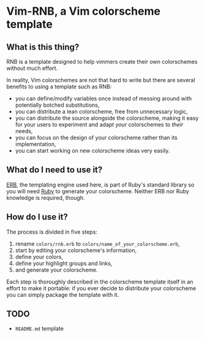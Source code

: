 # Vim-RNB, a Vim colorscheme template

## What is this thing?

RNB is a template designed to help vimmers create their own colorschemes without much effort.

In reality, Vim colorschemes are not that hard to write but there are several benefits to using a template such as RNB:

* you can define/modify variables once instead of messing around with potentially botched substitutions,
* you can distribute a lean colorscheme, free from unnecessary logic,
* you can distribute the source alongside the colorscheme, making it easy for your users to experiment and adapt *your* colorschemes to *their* needs,
* you can focus on the design of your colorscheme rather than its implementation,
* you can start working on new colorscheme ideas very easily.

## What do I need to use it?

[ERB](https://ruby-doc.org/stdlib-2.6.3/libdoc/erb/rdoc/index.html), the templating engine used here, is part of Ruby's standard library so you will need [Ruby](https://www.ruby-lang.org/) to generate your colorscheme. Neither ERB nor Ruby knowledge is required, though.

## How do I use it?

The process is divided in five steps:

1. rename `colors/rnb.erb` to `colors/name_of_your_colorscheme.erb`,
2. start by editing your colorscheme's information,
3. define your colors,
4. define your highlight groups and links,
5. and generate your colorscheme.

Each step is thoroughly described in the colorscheme template itself in an effort to make it portable: if you ever decide to distribute your colorscheme you can simply package the template with it.

## TODO

* `README.md` template


[//]: # ( Vim: set spell spelllang=en: )
